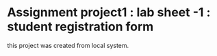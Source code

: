# Assignment project1 : lab sheet -1 : student registration form
this project was created from local system.
